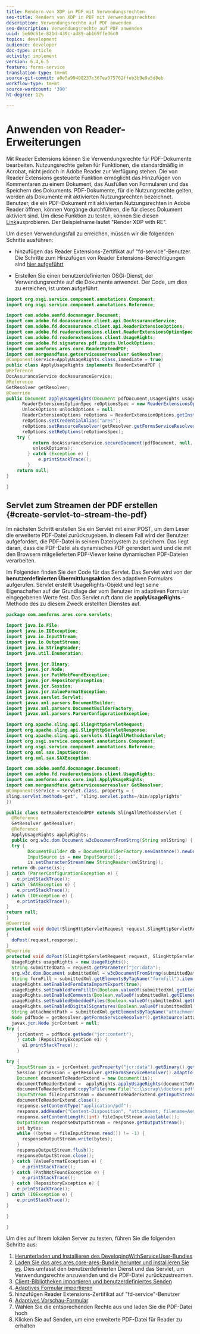 ```yaml
---
title: Rendern von XDP in PDF mit Verwendungsrechten
seo-title: Rendern von XDP in PDF mit Verwendungsrechten
description: Verwendungsrechte auf PDF anwenden
seo-description: Verwendungsrechte auf PDF anwenden
uuid: 5e60c61e-821d-439c-ad89-ab169ffe36c0
topics: development
audience: developer
doc-type: article
activity: implement
version: 6.4,6.5
feature: forms-service
translation-type: tm+mt
source-git-commit: a0e5a99408237c367ea075762ffeb3b9e9a5d8eb
workflow-type: tm+mt
source-wordcount: '390'
ht-degree: 12%

---
```



# Anwenden von Reader-Erweiterungen

Mit Reader Extensions können Sie Verwendungsrechte für PDF-Dokumente bearbeiten. Nutzungsrechte gelten für Funktionen, die standardmäßig in Acrobat, nicht jedoch in Adobe Reader zur Verfügung stehen. Die von Reader Extensions gesteuerte Funktion ermöglicht das Hinzufügen von Kommentaren zu einem Dokument, das Ausfüllen von Formularen und das Speichern des Dokuments. PDF-Dokumente, für die Nutzungsrechte gelten, werden als Dokumente mit aktivierten Nutzungsrechten bezeichnet. Benutzer, die ein PDF-Dokument mit aktivierten Nutzungsrechten in Adobe Reader öffnen, können Vorgänge durchführen, die für dieses Dokument aktiviert sind.
Um diese Funktion zu testen, können Sie diesen [Link](https://forms.enablementadobe.com/content/samples/samples.html?query=0)ausprobieren. Der Beispielname lautet &quot;Render XDP with RE&quot;.

Um diesen Verwendungsfall zu erreichen, müssen wir die folgenden Schritte ausführen:
* hinzufügen das Reader Extensions-Zertifikat auf &quot;fd-service&quot;-Benutzer. Die Schritte zum Hinzufügen von Reader Extensions-Berechtigungen sind [hier aufgeführt](https://helpx.adobe.com/experience-manager/6-3/forms/using/configuring-document-services.html)

* Erstellen Sie einen benutzerdefinierten OSGi-Dienst, der Verwendungsrechte auf die Dokumente anwendet. Der Code, um dies zu erreichen, ist unten aufgeführt

```java
import org.osgi.service.component.annotations.Component;
import org.osgi.service.component.annotations.Reference;

import com.adobe.aemfd.docmanager.Document;
import com.adobe.fd.docassurance.client.api.DocAssuranceService;
import com.adobe.fd.docassurance.client.api.ReaderExtensionOptions;
import com.adobe.fd.readerextensions.client.ReaderExtensionsOptionSpec;
import com.adobe.fd.readerextensions.client.UsageRights;
import com.adobe.fd.signatures.pdf.inputs.UnlockOptions;
import com.aemforms.ares.core.ReaderExtendPDF;
import com.mergeandfuse.getserviceuserresolver.GetResolver;
@Component(service=ApplyUsageRights.class,immediate = true)
public class ApplyUsageRights implements ReaderExtendPDF {
@Reference
DocAssuranceService docAssuranceService;
@Reference
GetResolver getResolver;
@Override
public Document applyUsageRights(Document pdfDocument,UsageRights usageRights) {
      ReaderExtensionsOptionSpec reOptionsSpec = new ReaderExtensionsOptionSpec(usageRights, "Sample ARES");
      UnlockOptions unlockOptions = null;
      ReaderExtensionOptions reOptions = ReaderExtensionOptions.getInstance();
      reOptions.setCredentialAlias("ares");
      reOptions.setResourceResolver(getResolver.getFormsServiceResolver());
      reOptions.setReOptions(reOptionsSpec);
    try {
          return docAssuranceService.secureDocument(pdfDocument, null, null, reOptions,
          unlockOptions);
        } catch (Exception e) {
            e.printStackTrace();
        }
    return null;
}

}
```

## Servlet zum Streamen der PDF erstellen {#create-servlet-to-stream-the-pdf}

Im nächsten Schritt erstellen Sie ein Servlet mit einer POST, um dem Leser die erweiterte PDF-Datei zurückzugeben. In diesem Fall wird der Benutzer aufgefordert, die PDF-Datei in seinem Dateisystem zu speichern. Das liegt daran, dass die PDF-Datei als dynamisches PDF gerendert wird und die mit den Browsern mitgelieferten PDF-Viewer keine dynamischen PDF-Dateien verarbeiten.

Im Folgenden finden Sie den Code für das Servlet. Das Servlet wird von der **benutzerdefinierten Übermittlungsaktion** des adaptiven Formulars aufgerufen.
Servlet erstellt UsageRights-Objekt und legt seine Eigenschaften auf der Grundlage der vom Benutzer im adaptiven Formular eingegebenen Werte fest. Das Servlet ruft dann die **applyUsageRights** -Methode des zu diesem Zweck erstellten Dienstes auf.

```java
package com.aemforms.ares.core.servlets;

import java.io.File;
import java.io.IOException;
import java.io.InputStream;
import java.io.OutputStream;
import java.io.StringReader;
import java.util.Enumeration;

import javax.jcr.Binary;
import javax.jcr.Node;
import javax.jcr.PathNotFoundException;
import javax.jcr.RepositoryException;
import javax.jcr.Session;
import javax.jcr.ValueFormatException;
import javax.servlet.Servlet;
import javax.xml.parsers.DocumentBuilder;
import javax.xml.parsers.DocumentBuilderFactory;
import javax.xml.parsers.ParserConfigurationException;

import org.apache.sling.api.SlingHttpServletRequest;
import org.apache.sling.api.SlingHttpServletResponse;
import org.apache.sling.api.servlets.SlingAllMethodsServlet;
import org.osgi.service.component.annotations.Component;
import org.osgi.service.component.annotations.Reference;
import org.xml.sax.InputSource;
import org.xml.sax.SAXException;

import com.adobe.aemfd.docmanager.Document;
import com.adobe.fd.readerextensions.client.UsageRights;
import com.aemforms.ares.core.impl.ApplyUsageRights;
import com.mergeandfuse.getserviceuserresolver.GetResolver;
@Component(service = Servlet.class, property = {
sling.servlet.methods=get", "sling.servlet.paths=/bin/applyrights"
})

public class GetReaderExtendedPDF extends SlingAllMethodsServlet {
  @Reference
  GetResolver getResolver;
  @Reference
  ApplyUsageRights applyRights;
  public org.w3c.dom.Document w3cDocumentFromStrng(String xmlString) {
  try {
        DocumentBuilder db = DocumentBuilderFactory.newInstance().newDocumentBuilder();
        InputSource is = new InputSource();
        is.setCharacterStream(new StringReader(xmlString));
  return db.parse(is);
} catch (ParserConfigurationException e) {
    e.printStackTrace();
} catch (SAXException e) {
    e.printStackTrace();
} catch (IOException e) {
    e.printStackTrace();
}
return null;
}
@Override
protected void doGet(SlingHttpServletRequest request,SlingHttpServletResponse response)
{
  doPost(request,response);
}
@Override
protected void doPost(SlingHttpServletRequest request, SlingHttpServletResponse response) {
  UsageRights usageRights = new UsageRights();
  String submittedData = request.getParameter("jcr:data");
  org.w3c.dom.Document submittedXml = w3cDocumentFromStrng(submittedData);
  String formFill = submittedXml.getElementsByTagName("formfill").item(0).getTextContent();
  usageRights.setEnabledFormDataImportExport(true);
  usageRights.setEnabledFormFillIn(Boolean.valueOf(submittedXml.getElementsByTagName("formfill").item(0).getTextContent()));
  usageRights.setEnabledComments(Boolean.valueOf(submittedXml.getElementsByTagName("comments").item(0).getTextContent()));
  usageRights.setEnabledEmbeddedFiles(Boolean.valueOf(submittedXml.getElementsByTagName("attachments").item(0).getTextContent()));
  usageRights.setEnabledDigitalSignatures(Boolean.valueOf(submittedXml.getElementsByTagName("digitalsignatures").item(0).getTextContent()));
  String attachmentPath = submittedXml.getElementsByTagName("attachmentpath").item(0).getTextContent();
  Node pdfNode = getResolver.getFormsServiceResolver().getResource(attachmentPath).adaptTo(Node.class);
  javax.jcr.Node jcrContent = null;
try {
    jcrContent = pdfNode.getNode("jcr:content");
    } catch (RepositoryException e1) {
      e1.printStackTrace();
    }

try {
    InputStream is = jcrContent.getProperty("jcr:data").getBinary().getStream();
    Session jcrSession = getResolver.getFormsServiceResolver().adaptTo(Session.class);
    Document documentToReaderExtend = new Document(is);
    documentToReaderExtend =  applyRights.applyUsageRights(documentToReaderExtend,usageRights);
    documentToReaderExtend.copyToFile(new File("c:\\scrap\\doctore.pdf"));
    InputStream fileInputStream = documentToReaderExtend.getInputStream();
    documentToReaderExtend.close();
    response.setContentType("application/pdf");
    response.addHeader("Content-Disposition", "attachment; filename=AemFormsRocks.pdf");
    response.setContentLength((int) fileInputStream.available());
    OutputStream responseOutputStream = response.getOutputStream();
    int bytes;
    while ((bytes = fileInputStream.read()) != -1) {
      responseOutputStream.write(bytes);
    }
    responseOutputStream.flush();
    responseOutputStream.close();
  } catch (ValueFormatException e) {
      e.printStackTrace();
  } catch (PathNotFoundException e) {
      e.printStackTrace();
  } catch (RepositoryException e) {
    e.printStackTrace();
} catch (IOException e) {
    e.printStackTrace();
}

}

}
```

Um dies auf Ihrem lokalen Server zu testen, führen Sie die folgenden Schritte aus:
1. [Herunterladen und Installieren des DevelopingWithServiceUser-Bundles](/help/forms/assets/common-osgi-bundles/DevelopingWithServiceUser.jar)
1. [Laden Sie das ares.ares.core-ares-Bundle herunter und installieren Sie es](assets/ares.ares.core-ares.jar). Dies umfasst den benutzerdefinierten Dienst und das Servlet, um Verwendungsrechte anzuwenden und die PDF-Datei zurückzustreamen.
1. [Client-Bibliotheken importieren und benutzerdefiniertes Senden](assets/applyaresdemo.zip)
1. [Adaptives Formular importieren](assets/applyaresform.zip)
1. hinzufügen Reader Extensions-Zertifikat auf &quot;fd-service&quot;-Benutzer
1. [Adaptives Vorschau-Formular](http://localhost:4502/content/dam/formsanddocuments/applyreaderextensions/jcr:content?wcmmode=disabled)
1. Wählen Sie die entsprechenden Rechte aus und laden Sie die PDF-Datei hoch
1. Klicken Sie auf Senden, um eine erweiterte PDF-Datei für Reader zu erhalten



